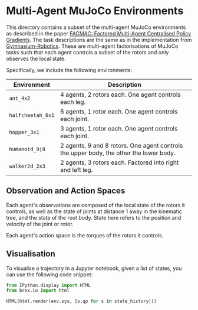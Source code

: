 # Multi-Agent MuJoCo Environments
This directory contains a subset of the multi-agent MuJoCo environments as described in the paper
[FACMAC: Factored Multi-Agent Centralised Policy Gradients](https://arxiv.org/abs/2003.06709).
The task descriptions are the same as in the implementation from [Gymnasium-Robotics](https://robotics.farama.org/envs/MaMuJoCo/).
These are multi-agent factorisations of MuJoCo tasks such that each agent controls a subset of the rotors
and only observes the local state. 

Specifically, we include the following environments:

| Environment | Description |
| ----------- | ------------ | 
| `ant_4x2` | 4 agents, 2 rotors each. One agent controls each leg. |
| `halfcheetah_6x1` | 6 agents, 1 rotor each. One agent controls each joint. |
| `hopper_3x1` | 3 agents, 1 rotor each. One agent controls each joint. |
| `humanoid_9\|8` | 2 agents, 9 and 8 rotors. One agent controls the upper body, the other the lower body. |
| `walker2d_2x3` | 2 agents, 3 rotors each. Factored into right and left leg. |

## Observation and Action Spaces
Each agent's observations are composed of the local state of the rotors it controls, as well as the state of joints at distance 1 away in the kinematic tree, and the state of the root body. State here refers to the position and velocity of the joint or rotor. 

Each agent's action space is the torques of the rotors it controls.


## Visualisation
To visualise a trajectory in a Jupyter notebook, given a list of states, you can use the following code snippet:
```python
from IPython.display import HTML
from brax.io import html

HTML(html.render(env.sys, [s.qp for s in state_history]))
```